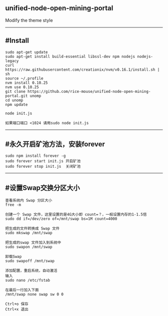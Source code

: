 ## unified-node-open-mining-portal
Modify the theme style

-------
## #Install
```
sudo apt-get update
sudo apt-get install build-essential libssl-dev npm nodejs nodejs-legacy
curl https://raw.githubusercontent.com/creationix/nvm/v0.16.1/install.sh | sh
source ~/.profile
nvm install 0.10.25
nvm use 0.10.25
git clone https://github.com/rice-mouse/unified-node-open-mining-portal.git unomp
cd unomp
npm update

node init.js

如果端口端口 <1024 请用sudo node init.js
```
-------
## #永久开启矿池方法，安装forever
```
sudo npm install forever -g
sudo forever start init.js 开启矿池
sudo forever stop init.js  关闭矿池
```  
-------
## #设置Swap交换分区大小
```
查看系统内 Swap 分区大小
free -m
	
创建一个 Swap 文件，这里设置的是4G大小即 count=？，一般设置内存的1-1.5倍
sudo dd if=/dev/zero of=/mnt/swap bs=1M count=4000
	
把生成的文件转换成 Swap 文件
sudo mkswap /mnt/swap
	
把生成的swap 文件加入到系统中
sudo swapon /mnt/swap
	
卸载Swap
sudo swapoff /mnt/swap

添加配置，重启系统，自动激活
输入
sudo nano /etc/fstab

在最后一行加入下面
/mnt/swap none swap sw 0 0
	
Ctrl+o 保存
Ctrl+x 退出
```
